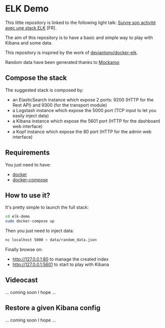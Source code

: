 # ELK Demo

This little repository is linked to the following light talk: [Suivre son activité avec une stack ELK](http://bunkrapp.com/present/8tfk8o) [FR].

The aim of this repository is to have a basic and simple way to play with Kibana and some data.

This repository is inspired by the work of [deviantony/docker-elk](https://github.com/deviantony/docker-elk).

Random data have been generated thanks to [Mockaroo](https://www.mockaroo.com)

## Compose the stack

The suggested stack is composed by:
* an ElasticSearch instance which expose 2 ports: 9200 (HTTP for the Rest API) and 9300 (for the transport module)
* a Logstash instance which expose the 5000 port (TCP input to let you easily inject data)
* a Kibana instance which expose the 5601 port (HTTP for the dashboard web interface)
* a Kopf instance which expose the 80 port (HTTP for the admin web interface)


## Requirements

You just need to have:
* [docker](https://docs.docker.com/engine/installation/linux/)
* [docker-compose](https://docs.docker.com/compose/install/)


## How to use it?

It's pretty simple to launch the full stack:
```bash
cd elk-demo
sudo docker-compose up
```

Then you just need to inject data:
```bash
nc localhost 5000 < data/random_data.json
```

Finally browse on:
* http://127.0.0.1:80 to manage the created index
* http://127.0.0.1:5601 to start to play with Kibana


## Videocast

... coming soon I hope ...


## Restore a given Kibana config

... coming soon I hope ...
